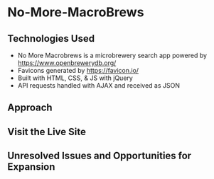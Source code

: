 # No-More-MacroBrews

## Technologies Used
- No More Macrobrews is a microbrewery search app powered by https://www.openbrewerydb.org/
- Favicons generated by https://favicon.io/
- Built with HTML, CSS, & JS with jQuery
- API requests handled with AJAX and received as JSON

## Approach


## Visit the Live Site


## Unresolved Issues and Opportunities for Expansion
